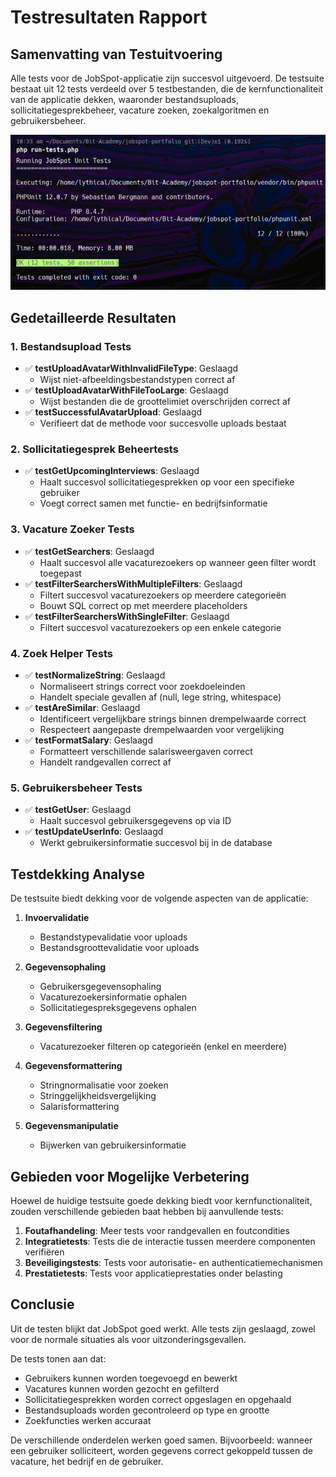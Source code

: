 # Testresultaten Rapport

## Samenvatting van Testuitvoering

Alle tests voor de JobSpot-applicatie zijn succesvol uitgevoerd. De testsuite bestaat uit 12 tests verdeeld over 5 testbestanden, die de kernfunctionaliteit van de applicatie dekken, waaronder bestandsuploads, sollicitatiegesprekbeheer, vacature zoeken, zoekalgoritmen en gebruikersbeheer.

![Screenshot van Testresultaten](image.png)

## Gedetailleerde Resultaten

### 1. Bestandsupload Tests
- ✅ **testUploadAvatarWithInvalidFileType**: Geslaagd
  - Wijst niet-afbeeldingsbestandstypen correct af
- ✅ **testUploadAvatarWithFileTooLarge**: Geslaagd
  - Wijst bestanden die de groottelimiet overschrijden correct af
- ✅ **testSuccessfulAvatarUpload**: Geslaagd
  - Verifieert dat de methode voor succesvolle uploads bestaat

### 2. Sollicitatiegesprek Beheertests
- ✅ **testGetUpcomingInterviews**: Geslaagd
  - Haalt succesvol sollicitatiegesprekken op voor een specifieke gebruiker
  - Voegt correct samen met functie- en bedrijfsinformatie

### 3. Vacature Zoeker Tests
- ✅ **testGetSearchers**: Geslaagd
  - Haalt succesvol alle vacaturezoekers op wanneer geen filter wordt toegepast
- ✅ **testFilterSearchersWithMultipleFilters**: Geslaagd
  - Filtert succesvol vacaturezoekers op meerdere categorieën
  - Bouwt SQL correct op met meerdere placeholders
- ✅ **testFilterSearchersWithSingleFilter**: Geslaagd
  - Filtert succesvol vacaturezoekers op een enkele categorie

### 4. Zoek Helper Tests
- ✅ **testNormalizeString**: Geslaagd
  - Normaliseert strings correct voor zoekdoeleinden
  - Handelt speciale gevallen af (null, lege string, whitespace)
- ✅ **testAreSimilar**: Geslaagd
  - Identificeert vergelijkbare strings binnen drempelwaarde correct
  - Respecteert aangepaste drempelwaarden voor vergelijking
- ✅ **testFormatSalary**: Geslaagd
  - Formatteert verschillende salarisweergaven correct
  - Handelt randgevallen correct af

### 5. Gebruikersbeheer Tests
- ✅ **testGetUser**: Geslaagd
  - Haalt succesvol gebruikersgegevens op via ID
- ✅ **testUpdateUserInfo**: Geslaagd
  - Werkt gebruikersinformatie succesvol bij in de database

## Testdekking Analyse

De testsuite biedt dekking voor de volgende aspecten van de applicatie:

1. **Invoervalidatie**
   - Bestandstypevalidatie voor uploads
   - Bestandsgroottevalidatie voor uploads

2. **Gegevensophaling**
   - Gebruikersgegevensophaling
   - Vacaturezoekersinformatie ophalen
   - Sollicitatiegespreksgegevens ophalen

3. **Gegevensfiltering**
   - Vacaturezoeker filteren op categorieën (enkel en meerdere)

4. **Gegevensformattering**
   - Stringnormalisatie voor zoeken
   - Stringgelijkheidsvergelijking
   - Salarisformattering

5. **Gegevensmanipulatie**
   - Bijwerken van gebruikersinformatie

## Gebieden voor Mogelijke Verbetering

Hoewel de huidige testsuite goede dekking biedt voor kernfunctionaliteit, zouden verschillende gebieden baat hebben bij aanvullende tests:

1. **Foutafhandeling**: Meer tests voor randgevallen en foutcondities
2. **Integratietests**: Tests die de interactie tussen meerdere componenten verifiëren
3. **Beveiligingstests**: Tests voor autorisatie- en authenticatiemechanismen
4. **Prestatietests**: Tests voor applicatieprestaties onder belasting

## Conclusie

Uit de testen blijkt dat JobSpot goed werkt. Alle tests zijn geslaagd, zowel voor de normale situaties als voor uitzonderingsgevallen.

De tests tonen aan dat:
- Gebruikers kunnen worden toegevoegd en bewerkt
- Vacatures kunnen worden gezocht en gefilterd
- Sollicitatiegesprekken worden correct opgeslagen en opgehaald
- Bestandsuploads worden gecontroleerd op type en grootte
- Zoekfuncties werken accuraat

De verschillende onderdelen werken goed samen. Bijvoorbeeld: wanneer een gebruiker solliciteert, worden gegevens correct gekoppeld tussen de vacature, het bedrijf en de gebruiker.